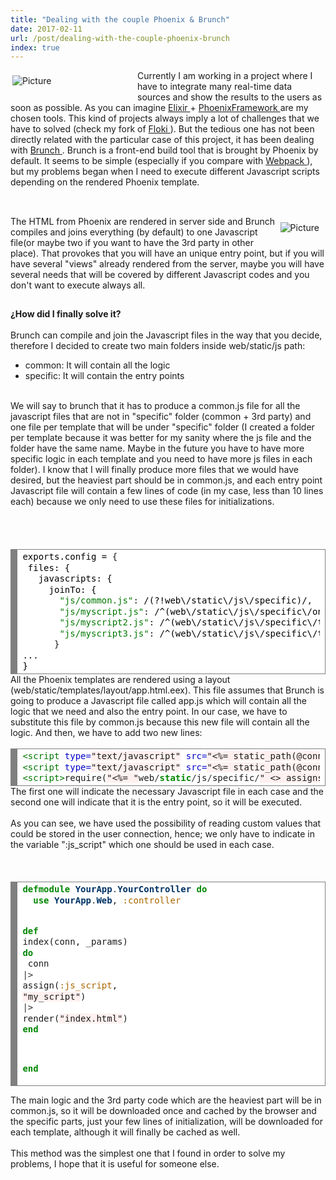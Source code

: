 ```yaml
---
title: "Dealing with the couple Phoenix & Brunch"
date: 2017-02-11
url: /post/dealing-with-the-couple-phoenix-brunch
index: true
---
```


<div class="blog-content">
 <span class="imgPusher" style="float:left;height:0px">
 </span>
 <span style="display: table;width:203px;position:relative;float:left;max-width:100%;;clear:left;margin-top:0px;*margin-top:0px">
 <a>
  <img alt="Picture" class="galleryImageBorder wsite-image" src="/img/phoenix_1.png" style="margin-top: 5px; margin-bottom: 10px; margin-left: 0px; margin-right: 10px; border-width:1px;padding:3px; max-width:100%"/>
 </a>
 <span class="wsite-caption" style="display: table-caption; caption-side: bottom; font-size: 90%; margin-top: -10px; margin-bottom: 10px; text-align: center;">
 </span>
 </span>
 <div class="paragraph" style="display:block;">
  Currently I am working in a project where I have to integrate many real-time data sources and show the results to the users as soon as possible. As you can imagine
 <a href="http://elixir-lang.org/" target="_blank">
   Elixir
 </a>
  +
 <a href="http://phoenixframework.org/" target="_blank">
   PhoenixFramework
 </a>
  are my chosen tools. This kind of projects always imply a lot of challenges that we have to solved (check my fork of
 <a href="https://github.com/mendrugory/floki" target="_blank">
   Floki
 </a>
  ). But the tedious one has not been directly related with the particular case of this project, it has been dealing with
 <a href="http://brunch.io/" target="_blank">
   Brunch
 </a>
  . Brunch is a front-end build tool that is brought by Phoenix by default. It seems to be simple (especially if you compare with
 <a href="https://webpack.github.io/" target="_blank">
   Webpack
 </a>
  ), but my problems began when I need to execute different Javascript scripts depending on the rendered Phoenix template.
 <br>
 </br>
 </div>
 <hr style="width:100%;clear:both;visibility:hidden;">
 <span class="imgPusher" style="float:right;height:0px">
 </span>
 <span style="display: table;width:auto;position:relative;float:right;max-width:100%;;clear:right;margin-top:0px;*margin-top:0px">
  <a>
   <img alt="Picture" class="galleryImageBorder wsite-image" src="/img/brunch_1.jpeg" style="margin-top: 10px; margin-bottom: 10px; margin-left: 0px; margin-right: 10px; border-width:0; max-width:100%"/>
  </a>
  <span class="wsite-caption" style="display: table-caption; caption-side: bottom; font-size: 90%; margin-top: -10px; margin-bottom: 10px; text-align: center;">
  </span>
 </span>
 <div class="paragraph" style="display:block;">
   The HTML from Phoenix are rendered in server side and Brunch compiles and joins everything (by default) to one Javascript file(or maybe two if you want to have the 3rd party in other place). That provokes that you will have an unique entry point, but if you will have several "views" already rendered from the server, maybe you will have several needs that will be covered by different Javascript codes and you don't want to execute always all.
 </div>
 <hr style="width:100%;clear:both;visibility:hidden;">
  <div class="paragraph">
   <strong>
     ¿How did I finally solve it?
   </strong>
   <br>
    <br>
      Brunch can compile and join the Javascript files in the way that you decide, therefore I decided to create two main folders inside web/static/js path:
     <ul>
      <li>
        common: It will contain all the logic
      </li>
      <li>
        specific: It will contain the entry points
      </li>
     </ul>
     <br>
       We will say to brunch that it has to produce a common.js file for all the javascript files that are not in "specific" folder (common + 3rd party) and one file per template that will be under "specific" folder (I created a folder per template because it was better for my sanity where the js file and the folder have the same name. Maybe in the future you have to have more specific logic in each template and you need to have more js files in each folder). I know that I will finally produce more files that we would have desired, but the heaviest part should be in common.js, and each entry point Javascript file will contain a few lines of code (in my case, less than 10 lines each) because we only need to use these files for initializations.
      <br>
      </br>
     </br>
    </br>
   </br>
  </div>
  <div>
   <div align="left" class="wcustomhtml" id="233063890483428982" style="width: 100%; overflow-y: hidden;">
    <div style="background: #ffffff; overflow:auto;width:auto;border:solid gray;border-width:.1em .1em .1em .8em;padding:.2em .6em;">
     <pre style="margin: 0; line-height: 125%">
<span style="color: #000000;">exports.config</span> <span style="color: #000000;">=</span> {
 <span style="color: #000000;">files:</span> <span style="color: #000000;">{</span>
   <span style="color: #000000;">javascripts:</span> <span style="color: #000000;">{</span>
     <span style="color: #000000;">joinTo:</span> <span style="color: #000000;">{</span>
       <span style="color: #007700">"js/common.js"</span>: <span style="color: #000000;">/(?!web\/static\/js\/specific)/</span>,
       <span style="color: #007700">"js/myscript.js"</span>: <span style="color: #000000;">/^(web\/static\/js\/specific\/one)/</span>,
       <span style="color: #007700">"js/myscript2.js"</span>: <span style="color: #000000;">/^(web\/static\/js\/specific\/two)/</span>,
       <span style="color: #007700">"js/myscript3.js"</span>: <span style="color: #000000;">/^(web\/static\/js\/specific\/three)/</span>
      }
<span style="color: #000000;">...</span>
<span style="color: #000000;">}</span>
</pre>
    </div>
   </div>
  </div>
  <div class="paragraph">
    All the Phoenix templates are rendered using a layout (web/static/templates/layout/app.html.eex). This file assumes that Brunch is going to produce a Javascript file called app.js which will contain all the logic that we need and also the entry point. In our case, we have to substitute this file by common.js because this new file will contain all the logic. And then, we have to add two new lines:
   <br>
   </br>
  </div>
  <div>
   <div align="left" class="wcustomhtml" id="960471825842483900" style="width: 100%; overflow-y: hidden;">
    <!-- HTML generated using hilite.me -->
    <div style="background: #ffffff; overflow:auto;width:auto;border:solid gray;border-width:.1em .1em .1em .8em;padding:.2em .6em;">
     <pre style="margin: 0; line-height: 125%">
<span style="color: #007700">&lt;script </span><span style="color: #0000CC">type=</span><span style="background-color: #fff0f0">"text/javascript"</span> <span style="color: #0000CC">src=</span><span style="background-color: #fff0f0">"&lt;%= static_path(@conn, "</span><span style="color: #FF0000; background-color: #FFAAAA">/</span><span style="color: #0000CC">your_app</span><span style="color: #FF0000; background-color: #FFAAAA">/</span><span style="color: #0000CC">js</span><span style="color: #FF0000; background-color: #FFAAAA">/</span><span style="color: #0000CC">common</span><span style="color: #FF0000; background-color: #FFAAAA">.</span><span style="color: #0000CC">js</span><span style="color: #FF0000; background-color: #FFAAAA">")</span> <span style="color: #FF0000; background-color: #FFAAAA">%</span><span style="color: #007700">&gt;</span><span style="color: #FF0000; background-color: #FFAAAA">"</span><span style="color: #333333">&gt;</span><span style="color: #007700">&lt;/script&gt;</span>
<span style="color: #007700">&lt;script </span><span style="color: #0000CC">type=</span><span style="background-color: #fff0f0">"text/javascript"</span> <span style="color: #0000CC">src=</span><span style="background-color: #fff0f0">"&lt;%= static_path(@conn, "</span><span style="color: #FF0000; background-color: #FFAAAA">/</span><span style="color: #0000CC">your_app</span><span style="color: #FF0000; background-color: #FFAAAA">/</span><span style="color: #0000CC">js</span><span style="color: #FF0000; background-color: #FFAAAA">/"</span> <span style="color: #FF0000; background-color: #FFAAAA">&lt;</span><span style="color: #007700">&gt;</span> assigns[<span style="color: #333333">:</span>js_script]) <span style="color: #333333">&lt;&gt;</span> <span style="background-color: #fff0f0">".js"</span> <span style="color: #333333">%&gt;</span><span style="color: #FF0000; background-color: #FFAAAA">"</span><span style="color: #333333">&gt;</span><span style="color: #007700">&lt;/script&gt;</span>
<span style="color: #007700">&lt;script&gt;</span>require(<span style="background-color: #fff0f0">"&lt;%= "</span>web<span style="color: #333333">/</span><span style="color: #008800; font-weight: bold">static</span><span style="color: #333333">/</span>js<span style="color: #333333">/</span>specific<span style="color: #333333">/</span><span style="background-color: #fff0f0">" &lt;&gt; assigns[:js_script] &lt;&gt; "</span><span style="color: #333333">/</span><span style="background-color: #fff0f0">" &lt;&gt; assigns[:js_script] %&gt;"</span>)<span style="color: #007700">&lt;/script&gt;</span>
</pre>
    </div>
   </div>
  </div>
  <div class="paragraph">
    The first one will indicate the necessary Javascript file in each case and the second one will indicate that it is the entry point, so it will be executed.
   <br>
    <br>
      As you can see, we have used the possibility of reading custom values that could be stored in the user connection, hence; we only have to indicate in the variable ":js_script" which one should be used in each case.
     <br>
     </br>
    </br>
   </br>
  </div>
  <div>
   <div align="left" class="wcustomhtml" id="302950672358084645" style="width: 100%; overflow-y: hidden;">
    <!-- HTML generated using hilite.me -->
    <div style="background: #ffffff; overflow:auto;width:auto;border:solid gray;border-width:.1em .1em .1em .8em;padding:.2em .6em;">
     <pre style="margin: 0; line-height: 125%">
<span style="color: #008800; font-weight: bold">defmodule</span> <span style="color: #003366; font-weight: bold">YourApp</span><span style="color: #333333">.</span><span style="color: #003366; font-weight: bold">YourController</span> <span style="color: #008800; font-weight: bold">do</span>
<span style="color: #008800; font-weight: bold">  use</span> <span style="color: #003366; font-weight: bold">YourApp</span><span style="color: #333333">.</span><span style="color: #003366; font-weight: bold">Web</span>, <span style="color: #AA6600">:controller</span>

 <span style="color: #008800; font-weight: bold">def</span> index(conn, _params) <span style="color: #008800; font-weight: bold">do</span>
<span style="color: #008800; font-weight: bold">   </span>conn
   <span style="color: #333333">|&gt;</span> assign(<span style="color: #AA6600">:js_script</span>, <span style="background-color: #fff0f0">"my_script"</span>)
   <span style="color: #333333">|&gt;</span> render(<span style="background-color: #fff0f0">"index.html"</span>)
 <span style="color: #008800; font-weight: bold">end</span>

<span style="color: #008800; font-weight: bold">end</span>
</pre>
    </div>
   </div>
  </div>
  <div class="paragraph">
    The main logic and the 3rd party code which are the heaviest part will be in common.js, so it will be downloaded once and cached by the browser and the specific parts, just your few lines of initialization, will be downloaded for each template, although it will finally be cached as well.
   <br>
    <br>
      This method was the simplest one that I found in order to solve my problems, I hope that it is useful for someone else.
     <br>
     </br>
    </br>
   </br>
  </div>
 </hr>
 </hr>
</div>
